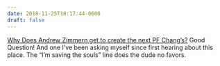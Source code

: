 ```yaml
---
date: 2018-11-25T18:17:44-0600
draft: false
---
```


[Why Does Andrew Zimmern get to create the next PF Chang’s?](https://www.eater.com/2018/11/20/18105239/andrew-zimmern-lucky-cricket-chinese-restaurant-chain-minnesota) Good Question! And one I’ve been asking myself since first hearing about this place. The “I’m saving the souls” line does the dude no favors.

